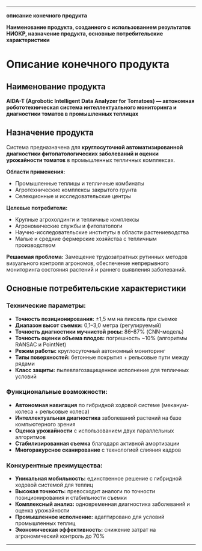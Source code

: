 
----------------------------------------------------------------------------------------------------------
**описание конечного продукта**

**Наименование продукта, созданного с использованием результатов НИОКР, назначение продукта, основные потребительские характеристики**

# Описание конечного продукта

## Наименование продукта
**AIDA-T (Agrobotic Intelligent Data Analyzer for Tomatoes) — автономная робототехническая система интеллектуального мониторинга и диагностики томатов в промышленных теплицах**

## Назначение продукта
Система предназначена для **круглосуточной автоматизированной диагностики фитопатологических заболеваний и оценки урожайности томатов** в промышленных тепличных комплексах. 

**Области применения:**
- Промышленные теплицы и тепличные комбинаты
- Агротехнические комплексы закрытого грунта
- Селекционные и исследовательские центры

**Целевые потребители:**
- Крупные агрохолдинги и тепличные комплексы
- Агрономические службы и фитопатологи
- Научно-исследовательские институты в области растениеводства
- Малые и средние фермерские хозяйства с тепличным производством

**Решаемая проблема:** Замещение трудозатратных рутинных методов визуального контроля агрономов, обеспечение непрерывного мониторинга состояния растений и раннего выявления заболеваний.

## Основные потребительские характеристики

### Технические параметры:
- **Точность позиционирования:** ±1,5 мм на пиксель при съемке
- **Диапазон высот съемки:** 0,1–3,0 метра (регулируемый)
- **Точность диагностики мучнистой росы:** 86–87% (CNN-модель)
- **Точность оценки объема плодов:** погрешность ~10% (алгоритмы RANSAC и PointNet)
- **Режим работы:** круглосуточный автономный мониторинг
- **Типы поверхностей:** бетонные покрытия + рельсовые пути между рядами
- **Класс защиты:** пылевлагозащищенное исполнение для тепличных условий

### Функциональные возможности:
- **Автономная навигация** по гибридной ходовой системе (меканум-колеса + рельсовые колеса)
- **Интеллектуальная диагностика** заболеваний растений на базе компьютерного зрения
- **Оценка урожайности** с использованием двух параллельных алгоритмов
- **Стабилизированная съемка** благодаря активной амортизации
- **Многоракурсное сканирование** с технологией слияния кадров

### Конкурентные преимущества:
- **Уникальная мобильность:** единственное решение с гибридной ходовой системой для теплиц
- **Высокая точность:** превосходит аналоги по точности позиционирования и стабильности съемки
- **Комплексный анализ:** одновременная диагностика заболеваний и оценка урожайности
- **Промышленное исполнение:** адаптировано для условий промышленных теплиц
- **Экономическая эффективность:** снижение затрат на агрономический контроль до 70%
----------------------------------------------------------------------------------------------------------